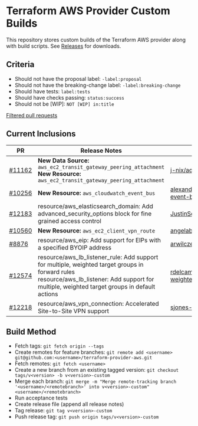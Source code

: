 # Terraform AWS Provider Custom Builds

This repository stores custom builds of the Terraform AWS provider along with build scripts. See [Releases](https://github.com/gazoakley/terraform-provider-aws/releases) for downloads.

## Criteria

* Should not have the proposal label:        `-label:proposal`
* Should not have the breaking-change label: `-label:breaking-change`
* Should have tests:                         `label:tests`
* Should have checks passing:                `status:success`
* Should not be [WIP]:                       `NOT [WIP] in:title`

[Filtered pull requests](https://github.com/terraform-providers/terraform-provider-aws/pulls?q=is%3Apr+is%3Aopen+-label%3Aproposal+-label%3Abreaking-change+label%3Atests+status%3Asuccess+NOT+%5BWIP%5D+in%3Atitle+sort%3Areactions-%2B1-desc+)

## Current Inclusions

| PR | Release Notes | Source |
|-----------------------------------------------------------------------------------------|---------------------------------------------------------------------------------------------------------------------------------------------------------------------------------------------------|-----------------------------------------------------------------------------------------------------------------------------------------------|
| [#11162](https://www.github.com/terraform-providers/terraform-providers-aws/pulls/11162) | **New Data Source:** `aws_ec2_transit_gateway_peering_attachment`<br>**New Resource:** `aws_ec2_transit_gateway_peering_attachment` | [j-nix/add_transit_gw_peering](https://github.com/j-nix/terraform-provider-aws/tree/add_transit_gw_peering) |
| [#10256](https://www.github.com/terraform-providers/terraform-providers-aws/pulls/10256) | **New Resource:** `aws_cloudwatch_event_bus` | [alexanderkalach/aws-cloudwatch-event-bus](https://github.com/alexanderkalach/terraform-provider-aws/tree/aws-cloudwatch-event-bus) |
| [#12183](https://www.github.com/terraform-providers/terraform-providers-aws/pulls/12183) | resource/aws_elasticsearch_domain: Add advanced_security_options block for fine grained access control | [JustinSchuyler/master](https://github.com/JustinSchuyler/terraform-provider-aws/tree/master) |
| [#10560](https://www.github.com/terraform-providers/terraform-providers-aws/pulls/10560) | **New Resource:** `aws_ec2_client_vpn_route` | [angelabad/master](https://github.com/angelabad/terraform-provider-aws/tree/master) |
| [#8876](https://www.github.com/terraform-providers/terraform-providers-aws/pulls/8876) | resource/aws_eip: Add support for EIPs with a specified BYOIP address | [arwilczek90/8004_eip_byoip_address](https://github.com/arwilczek90/terraform-provider-aws/tree/8004_eip_byoip_address) |
| [#12574](https://www.github.com/terraform-providers/terraform-providers-aws/pulls/12574) | resource/aws_lb_listener_rule: Add support for multiple, weighted target groups in forward rules<br>resource/aws_lb_listener: Add support for multiple, weighted target groups in default actions | [rdelcampog/f/aws_lb_listener_rule-weighted-tg](https://github.com/rdelcampog/terraform-provider-aws/tree/f/aws_lb_listener_rule-weighted-tg) |
| [#12218](https://www.github.com/terraform-providers/terraform-providers-aws/pulls/12218) | resource/aws_vpn_connection: Accelerated Site-to-Site VPN support | [sjones-and/f-vpn-acceleration](https://github.com/sjones-and/terraform-provider-aws/tree/f-vpn-acceleration) |

## Build Method

* Fetch tags:
  `git fetch origin --tags`
* Create remotes for feature branches:
  `git remote add <username> git@github.com:<username>/terraform-provider-aws.git`
* Fetch remotes:
  `git fetch <username>`
* Create a new branch from an existing tagged version:
  `git checkout tags/v<version> -b v<version>-custom`
* Merge each branch:
  `git merge -m "Merge remote-tracking branch '<username>/<remotebranch>' into v<version>-custom" <username>/<remotebranch>`
* Run acceptance tests
* Create release file (append all release notes)
* Tag release:
  `git tag v<version>-custom`
* Push release tag:
  `git push origin tags/v<version>-custom`
